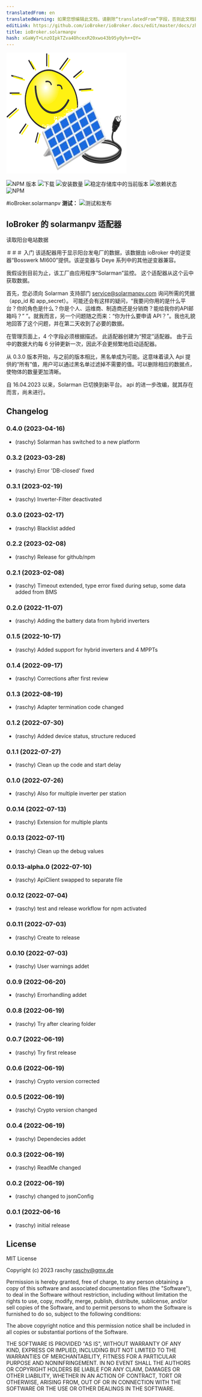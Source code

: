 ```yaml
---
translatedFrom: en
translatedWarning: 如果您想编辑此文档，请删除“translatedFrom”字段，否则此文档将再次自动翻译
editLink: https://github.com/ioBroker/ioBroker.docs/edit/master/docs/zh-cn/adapterref/iobroker.solarmanpv/README.md
title: ioBroker.solarmanpv
hash: xGaWyT+LnzOIpkTZva4OhcexR20xwo43b95y0yh++QY=
---
```

![标识](../../../en/adapterref/iobroker.solarmanpv/admin/solarmanpv.png)

![NPM 版本](https://img.shields.io/npm/v/iobroker.solarmanpv.svg)
![下载](https://img.shields.io/npm/dm/iobroker.solarmanpv.svg)
![安装数量](https://iobroker.live/badges/solarmanpv-installed.svg)
![稳定存储库中的当前版本](https://iobroker.live/badges/solarmanpv-stable.svg)
![依赖状态](https://img.shields.io/david/raschy/iobroker.solarmanpv.svg)
![NPM](https://nodei.co/npm/iobroker.solarmanpv.png?downloads=true)

#ioBroker.solarmanpv
**测试：** ![测试和发布](https://github.com/raschy/ioBroker.solarmanpv/workflows/Test%20and%20Release/badge.svg)

## IoBroker 的 solarmanpv 适配器
读取阳台电站数据

＃＃＃ 入门
该适配器用于显示阳台发电厂的数据，该数据由 ioBroker 中的逆变器“Bosswerk MI600”提供。该逆变器与 Deye 系列中的其他逆变器兼容。

我假设到目前为止，该工厂由应用程序“Solarman”监控。
这个适配器从这个云中获取数据。

首先，您必须向 Solarman 支持部门 <service@solarmanpv.com> 询问所需的凭据（app_id 和 app_secret）。
可能还会有这样的疑问，“我要问你用的是什么平台？你的角色是什么？你是个人、运维商、制造商还是分销商？能给我你的API邮箱吗？” ”。就我而言，另一个问题随之而来：“你为什么要申请 API？”。我也礼貌地回答了这个问题，并在第二天收到了必要的数据。

在管理页面上，4 个字段必须根据描述。
此适配器创建为“预定”适配器。
由于云中的数据大约每 6 分钟更新一次，因此不会更频繁地启动适配器。

从 0.3.0 版本开始，与之前的版本相比，黑名单成为可能。这意味着读入 Api 提供的“所有”值，用户可以通过黑名单过滤掉不需要的值。可以删除相应的数据点，使物体的数量更加清晰。

自 16.04.2023 以来，Solarman 已切换到新平台。 api 的进一步改编，就其存在而言，尚未进行。

## Changelog
<!--
	Placeholder for the next version (at the beginning of the line):
	### **WORK IN PROGRESS**
-->
### 0.4.0 (2023-04-16)
* (raschy) Solarman has switched to a new platform

### 0.3.2 (2023-03-28)
* (raschy) Error 'DB-closed' fixed

### 0.3.1 (2023-02-19)
* (raschy) Inverter-Filter deactivated

### 0.3.0 (2023-02-17)
* (raschy) Blacklist added

### 0.2.2 (2023-02-08)
* (raschy) Release for github/npm

### 0.2.1 (2023-02-08)
* (raschy) Timeout extended, type error fixed during setup, some data added from BMS

### 0.2.0 (2022-11-07)
* (raschy) Adding the battery data from hybrid inverters

### 0.1.5 (2022-10-17)
* (raschy) Added support for hybrid inverters and 4 MPPTs

### 0.1.4 (2022-09-17)
* (raschy) Corrections after first review

### 0.1.3 (2022-08-19)
* (raschy) Adapter termination code changed

### 0.1.2 (2022-07-30)
* (raschy) Added device status, structure reduced

### 0.1.1 (2022-07-27)
* (raschy) Clean up the code and start delay

### 0.1.0 (2022-07-26)
* (raschy) Also for multiple inverter per station

### 0.0.14 (2022-07-13)
* (raschy) Extension for multiple plants

### 0.0.13 (2022-07-11)
* (raschy) Clean up the debug values

### 0.0.13-alpha.0 (2022-07-10)
* (raschy) ApiClient swapped to separate file

### 0.0.12 (2022-07-04)
* (raschy) test and release workflow for npm activated

### 0.0.11 (2022-07-03)
* (raschy) Create to release

### 0.0.10 (2022-07-03)
* (raschy) User warnings addet

### 0.0.9 (2022-06-20)
* (raschy) Errorhandling addet

### 0.0.8 (2022-06-19)
* (raschy) Try after clearing folder

### 0.0.7 (2022-06-19)
* (raschy) Try first release

### 0.0.6 (2022-06-19)
* (raschy) Crypto version corrected

### 0.0.5 (2022-06-19)
* (raschy) Crypto version changed

### 0.0.4 (2022-06-19)

* (raschy) Dependecies addet

### 0.0.3 (2022-06-19)

* (raschy) ReadMe changed

### 0.0.2 (2022-06-19)

* (raschy) changed to jsonConfig

### 0.0.1 (2022-06-16

* (raschy) initial release

## License
MIT License

Copyright (c) 2023 raschy <raschy@gmx.de>

Permission is hereby granted, free of charge, to any person obtaining a copy
of this software and associated documentation files (the "Software"), to deal
in the Software without restriction, including without limitation the rights
to use, copy, modify, merge, publish, distribute, sublicense, and/or sell
copies of the Software, and to permit persons to whom the Software is
furnished to do so, subject to the following conditions:

The above copyright notice and this permission notice shall be included in all
copies or substantial portions of the Software.

THE SOFTWARE IS PROVIDED "AS IS", WITHOUT WARRANTY OF ANY KIND, EXPRESS OR
IMPLIED, INCLUDING BUT NOT LIMITED TO THE WARRANTIES OF MERCHANTABILITY,
FITNESS FOR A PARTICULAR PURPOSE AND NONINFRINGEMENT. IN NO EVENT SHALL THE
AUTHORS OR COPYRIGHT HOLDERS BE LIABLE FOR ANY CLAIM, DAMAGES OR OTHER
LIABILITY, WHETHER IN AN ACTION OF CONTRACT, TORT OR OTHERWISE, ARISING FROM,
OUT OF OR IN CONNECTION WITH THE SOFTWARE OR THE USE OR OTHER DEALINGS IN THE
SOFTWARE.